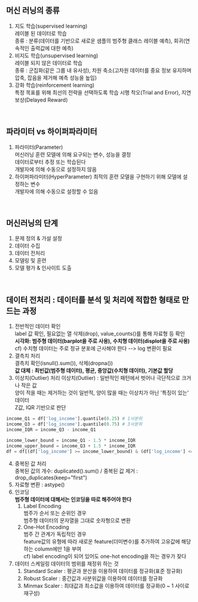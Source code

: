 ## 머신 러닝의 종류
1. 지도 학습(supervised learning)    
   레이블 된 데이터로 학습   
   종류 : 분류(데이터를 기반으로 새로운 샘플의 범주형 클래스 레이블 예측), 회귀(연속적인 출력값에 대한 예측)   
2. 비지도 학습(unsupervised learning)   
   레이블 되지 않은 데이터로 학습   
   종류 : 군집화(같은 그룹 내 유사성), 차원 축소(고차원 데이터를 중요 정보 유지하며 압축, 잡음을 제거해 예측 성능을 높임)
3. 강화 학습(reinforcement learning)   
   특정 목표를 위해 최선의 전략을 선택하도록 학습
   시행 착오(Trial and Error), 지연 보상(Delayed Reward)

<br>

## 파라미터 vs 하이퍼파라미터
1. 파라미터(Parameter)   
   머신러닝 훈련 모델에 의해 요구되는 변수, 성능을 결정   
   데이터로부터 추정 또는 학습된다   
   개발자에 의해 수동으로 설정하지 않음      
2. 하이퍼파라미터(HyperParameter)
   최적의 훈련 모델을 구현하기 위해 모델에 설정하는 변수   
   개발자에 의해 수동으로 설정할 수 있음

<br>

## 머신러닝의 단계
1. 문제 정의 & 가설 설정
2. 데이터 수집
3. 데이터 전처리
4. 모델링 및 훈련
5. 모델 평가 & 인사이트 도출

<br>

## 데이터 전처리 : 데이터를 분석 및 처리에 적합한 형태로 만드는 과정
1. 전반적인 데이터 확인    
   label 값 확인, 필요없는 열 삭제(drop), value_counts()를 통해 자료형 등 확인   
   **시각화: 범주형 데이터(barplot을 주로 사용), 수치형 데이터(displot을 주로 사용)**     
   cf) 수치형 데이터는 주로 정규 분포에 근사해야 한다 --> log 변환이 필요   
2. 결측치 처리   
   결측치 확인(isnull().sum()), 삭제(dropna())   
   **값 대체 : 최빈값(범주형 데이터), 평균, 중앙값(수치형 데이터), 기본값 할당**   
3. 이상치(Outlier) 처리
   이상치(Outlier) : 일반적인 패턴에서 벗어나 극단적으로 크거나 작은 값   
   양이 적을 때는 제거하는 것이 일반적, 양이 많을 때는 이상치가 아닌 '특징이 있는' 데이터   
   Z값, IQR 기반으로 판단   
  ```python
  income_Q1 = df['log_income'].quantile(0.25) # 1사분위
  income_Q3 = df['log_income'].quantile(0.75) # 3사분위
  income_IQR = income_Q3 - income_Q1

  income_lower_bound = income_Q1 - 1.5 * income_IQR
  income_upper_bound = income_Q3 + 1.5 * income_IQR
  df = df[(df['log_income'] >= income_lower_bound) & (df['log_income'] <= income_upper_bound)]   
  ```
4. 중복된 값 처리   
   중복된 값의 개수: duplicated().sum() / 중복된 값 제거 : drop_duplicates(keep="first")   
5. 자료형 변환 : astype()   
6. 인코딩   
   **범주형 데이터에 대해서는 인코딩을 따로 해주어야 한다**   
   1) Label Encoding   
      범주가 순서 또는 순위인 경우   
      범주형 데이터의 문자열을 그대로 숫자형으로 변환   
   2) One-Hot Encoding   
      범주 간 관계가 독립적인 경우   
      feature값의 유형에 따라 새로운 feature(더미변수)를 추가하여 고유값에 해당하는 column에만 1을 부여   
      cf) label encoding이 되어 있어도 one-hot encoding을 하는 경우가 잦다
8. 데이터 스케일링
   데이터의 범위를 재정위 하는 것
   1) Standard Scaler : 평균과 분산을 이용하여 데이터를 정규화(표준 정규화)
   2) Robust Scaler : 중간값과 사분위값을 이용하여 데이터를 정규화
   3) Minmax Scaler : 최대값과 최소값을 이용하여 데이터를 정규화(0 ~ 1 사이로 재구성)
